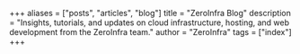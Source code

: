 +++
aliases = ["posts", "articles", "blog"]
title = "ZeroInfra Blog"
description = "Insights, tutorials, and updates on cloud infrastructure, hosting, and web development from the ZeroInfra team."
author = "ZeroInfra"
tags = ["index"]
+++
